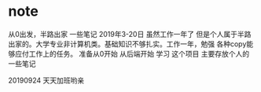 # note
从0出发，半路出家 一些笔记
2019年3-20日 
 虽然工作一年了 但是个人属于半路出家的。大学专业非计算机类。基础知识不够扎实。工作一年，勉强 各种copy能够应付工作上的任务。
 准备从0开始 从后端开始 学习 这个项目 主要存放个人的一些笔记
 
 20190924 天天加班哟亲
